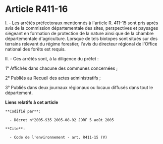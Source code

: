 # Article R411-16

I. - Les arrêtés préfectoraux mentionnés à l'article R. 411-15 sont pris après avis de la commission départementale des
sites, perspectives et paysages siégeant en formation de protection de la nature ainsi que de la chambre départementale
d'agriculture. Lorsque de tels biotopes sont situés sur des terrains relevant du régime forestier, l'avis du directeur
régional de l'Office national des forêts est requis.

II. - Ces arrêtés sont, à la diligence du préfet :

1° Affichés dans chacune des communes concernées ;

2° Publiés au Recueil des actes administratifs ;

3° Publiés dans deux journaux régionaux ou locaux diffusés dans tout le département.

**Liens relatifs à cet article**

	**Codifié par**:

	  - Décret n°2005-935 2005-08-02 JORF 5 août 2005

	**Cite**:

	  - Code de l'environnement - art. R411-15 (V)
